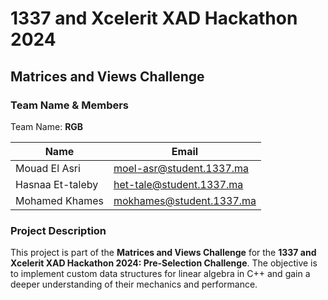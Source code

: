 # 1337 and Xcelerit XAD Hackathon 2024

## Matrices and Views Challenge

### Team Name & Members

Team Name: **RGB**

| Name              | Email                     |
|-------------------|---------------------------|
| Mouad El Asri     | moel-asr@student.1337.ma  |
| Hasnaa Et-taleby  | het-tale@student.1337.ma  |
| Mohamed Khames    | mokhames@student.1337.ma  |

### Project Description
This project is part of the **Matrices and Views Challenge** for the **1337 and Xcelerit XAD Hackathon 2024: Pre-Selection Challenge**. The objective is to implement custom data structures for linear algebra in C++ and gain a deeper understanding of their mechanics and performance.